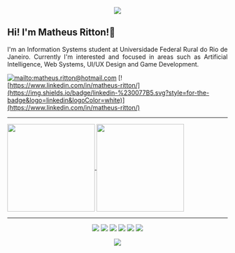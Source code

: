 <p align="center">
<img src=https://raw.githubusercontent.com/matt-ritton/matt-ritton/main/cockatiel_divider.gif>
</p>

## Hi! I'm Matheus Ritton!👋

<p align="justify">I'm an Information Systems student at Universidade Federal Rural do Rio de Janeiro. Currently I'm interested and focused in areas such as Artificial Intelligence, Web Systems, UI/UX Design and Game Development.

[![mailto:matheus.ritton@hotmail.com](https://img.shields.io/badge/Gmail-D14836?style=for-the-badge&logo=gmail&logoColor=white)](mailto:matheus.ritton@hotmail.com)
[![https://www.linkedin.com/in/matheus-ritton/](https://img.shields.io/badge/linkedin-%230077B5.svg?style=for-the-badge&logo=linkedin&logoColor=white)](https://www.linkedin.com/in/matheus-ritton/)
‎

---

<a href="https://github.com/matt-ritton">
  <img height=200 align="center" src="https://github-readme-stats.vercel.app/api?username=matt-ritton&theme=merko" />
</a>
<a href="https://github.com/matt-ritton">
  <img height=200 align="center" src="https://github-readme-stats.vercel.app/api/top-langs?username=matt-ritton&layout=compact&langs_count=8&card_width=320&&theme=merko" />
</a>

---
<p align=center>
<img src="https://img.shields.io/badge/python-3670A0?style=for-the-badge&logo=python&logoColor=ffdd54"/> <img src="https://img.shields.io/badge/typescript-%23007ACC.svg?style=for-the-badge&logo=typescript&logoColor=white"> <img src="https://img.shields.io/badge/react-%2320232a.svg?style=for-the-badge&logo=react&logoColor=%2361DAFB"/> <img src="https://img.shields.io/badge/tailwindcss-%2338B2AC.svg?style=for-the-badge&logo=tailwind-css&logoColor=white"/> <img src="https://img.shields.io/badge/react_native-%2320232a.svg?style=for-the-badge&logo=react&logoColor=%2361DAFB"/> <img src="https://img.shields.io/badge/figma-%23F24E1E.svg?style=for-the-badge&logo=figma&logoColor=white"/>
</p>

<p align="center">
<img src=https://raw.githubusercontent.com/matt-ritton/matt-ritton/main/cockatiel_divider.gif>
</p>
